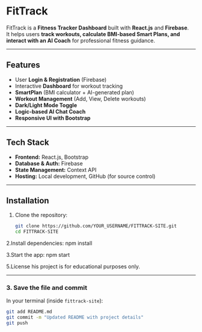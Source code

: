# FitTrack

FitTrack is a **Fitness Tracker Dashboard** built with **React.js** and **Firebase**.  
It helps users **track workouts, calculate BMI-based Smart Plans, and interact with an AI Coach** for professional fitness guidance.

---

## Features
- User **Login & Registration** (Firebase)
- Interactive **Dashboard** for workout tracking
- **SmartPlan** (BMI calculator + AI-generated plan)
- **Workout Management** (Add, View, Delete workouts)
- **Dark/Light Mode Toggle**
- **Logic-based AI Chat Coach**
- **Responsive UI with Bootstrap**

---

## Tech Stack
- **Frontend:** React.js, Bootstrap
- **Database & Auth:** Firebase
- **State Management:** Context API
- **Hosting:** Local development, GitHub (for source control)

---

## Installation
1. Clone the repository:
   ```bash
   git clone https://github.com/YOUR_USERNAME/FITTRACK-SITE.git
   cd FITTRACK-SITE

2.Install dependencies:
npm install

3.Start the app:
npm start

5.License
his project is for educational purposes only.

---

### **3. Save the file and commit**
In your terminal (inside `fittrack-site`):
```bash
git add README.md
git commit -m "Updated README with project details"
git push




